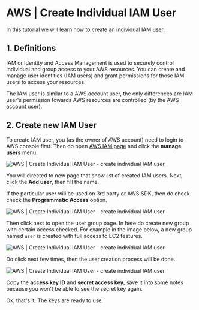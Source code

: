 # AWS | Create Individual IAM User

In this tutorial we will learn how to create an individual IAM user.

## 1. Definitions

IAM or Identity and Access Management is used to securely control individual and group access to your AWS resources. You can create and manage user identities (IAM users) and grant permissions for those IAM users to access your resources.

The IAM user is similar to a AWS account user, the only differences are IAM user's permission towards AWS resources are controlled (by the AWS account user).

## 2. Create new IAM User

To create IAM user, you (as the owner of AWS account) need to login to AWS console first. Then do open [AWS IAM page](https://console.aws.amazon.com/iam/home?region=ap-southeast-1#/home) and click the **manage users** menu.

![AWS | Create Individual IAM User - create individual IAM user](https://i.imgur.com/yx8dVAR.png)

You will directed to new page that show list of created IAM users. Next, click the **Add user**, then fill the name.

If the particular user will be used on 3rd party or AWS SDK, then do check check the **Programmatic Access** option.

![AWS | Create Individual IAM User - create individual IAM user](https://i.imgur.com/2V7shR9.png)

Then click next to open the user group page. In here do create new group with certain access checked. For example in the image below, a new group named `user` is created with full access to EC2 features.

![AWS | Create Individual IAM User - create individual IAM user](https://i.imgur.com/l46C9OQ.png)

Do click next few times, then the user creation process will be done.

![AWS | Create Individual IAM User - create individual IAM user](https://i.imgur.com/oqAAWZv.png)

Copy the **access key ID** and **secret access key**, save it into some notes because you won't be able to see the secret key again.

Ok, that's it. The keys are ready to use.
